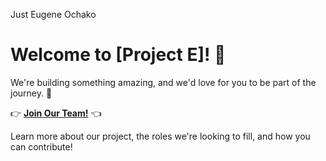 Just Eugene Ochako

# Welcome to [Project E]! 🚀

We're building something amazing, and we'd love for you to be part of the journey. 🌟

👉 **[Join Our Team!](https://your-notion-link.com)** 👈

Learn more about our project, the roles we're looking to fill, and how you can contribute!
